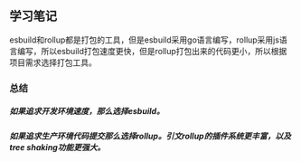 ## 学习笔记
esbuild和rollup都是打包的工具，但是esbuild采用go语言编写，rollup采用js语言编写，所以esbuild打包速度更快，但是rollup打包出来的代码更小，所以根据项目需求选择打包工具。

### 总结

##### 如果追求开发环境速度，那么选择esbuild。

##### 如果追求生产环境代码提交那么选择rollup。引文rollup的插件系统更丰富，以及tree shaking功能更强大。